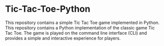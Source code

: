 # Tic-Tac-Toe-Python
This repository contains a simple Tic Tac Toe game implemented in Python.
This repository contains a Python implementation of the classic game Tic Tac Toe. The game is played on the command line interface (CLI) and provides a simple and interactive experience for players.
